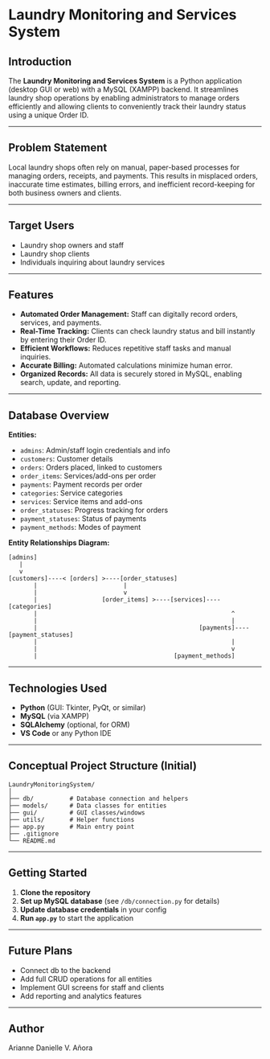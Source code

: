 # Laundry Monitoring and Services System

## Introduction

The **Laundry Monitoring and Services System** is a Python application (desktop GUI or web) with a MySQL (XAMPP) backend. It streamlines laundry shop operations by enabling administrators to manage orders efficiently and allowing clients to conveniently track their laundry status using a unique Order ID.

---

## Problem Statement

Local laundry shops often rely on manual, paper-based processes for managing orders, receipts, and payments. This results in misplaced orders, inaccurate time estimates, billing errors, and inefficient record-keeping for both business owners and clients.

---

## Target Users

- Laundry shop owners and staff
- Laundry shop clients
- Individuals inquiring about laundry services

---

## Features

- **Automated Order Management:** Staff can digitally record orders, services, and payments.
- **Real-Time Tracking:** Clients can check laundry status and bill instantly by entering their Order ID.
- **Efficient Workflows:** Reduces repetitive staff tasks and manual inquiries.
- **Accurate Billing:** Automated calculations minimize human error.
- **Organized Records:** All data is securely stored in MySQL, enabling search, update, and reporting.

---

## Database Overview

**Entities:**

- `admins`: Admin/staff login credentials and info
- `customers`: Customer details
- `orders`: Orders placed, linked to customers
- `order_items`: Services/add-ons per order
- `payments`: Payment records per order
- `categories`: Service categories
- `services`: Service items and add-ons
- `order_statuses`: Progress tracking for orders
- `payment_statuses`: Status of payments
- `payment_methods`: Modes of payment

**Entity Relationships Diagram:**

```
[admins]
   |
   v
[customers]----< [orders] >----[order_statuses]
       |                        |
       |                        v
       |                  [order_items] >----[services]----[categories]
       |                                                      ^
       |                                                      |
       |                                             [payments]----[payment_statuses]
       |                                                      |
       |                                                      v
       |                                      [payment_methods]
```

---

## Technologies Used

- **Python** (GUI: Tkinter, PyQt, or similar)
- **MySQL** (via XAMPP)
- **SQLAlchemy** (optional, for ORM)
- **VS Code** or any Python IDE

---

## Conceptual Project Structure (Initial)

```
LaundryMonitoringSystem/
│
├── db/          # Database connection and helpers
├── models/      # Data classes for entities
├── gui/         # GUI classes/windows
├── utils/       # Helper functions
├── app.py       # Main entry point
├── .gitignore
└── README.md
```

---

## Getting Started

1. **Clone the repository**
2. **Set up MySQL database** (see `/db/connection.py` for details)
3. **Update database credentials** in your config
4. **Run `app.py`** to start the application

---

## Future Plans

- Connect db to the backend
- Add full CRUD operations for all entities
- Implement GUI screens for staff and clients
- Add reporting and analytics features

---

## Author

Arianne Danielle V. Añora
